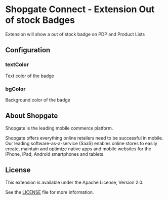 # Shopgate Connect - Extension Out of stock Badges

Extension will show a out of stock badge on PDP and Product Lists

## Configuration

### textColor
Text color of the badge

### bgColor
Background color of the badge

## About Shopgate

Shopgate is the leading mobile commerce platform.

Shopgate offers everything online retailers need to be successful in mobile. Our leading
software-as-a-service (SaaS) enables online stores to easily create, maintain and optimize native
apps and mobile websites for the iPhone, iPad, Android smartphones and tablets.

## License

This extension is available under the Apache License, Version 2.0.

See the [LICENSE](./LICENSE) file for more information.
